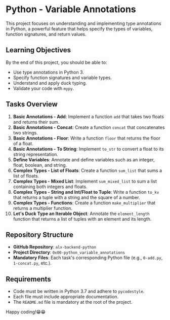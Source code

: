 # Python - Variable Annotations

This project focuses on understanding and implementing type annotations in Python, a powerful feature that helps specify the types of variables, function signatures, and return values.

## Learning Objectives

By the end of this project, you should be able to:
- Use type annotations in Python 3.
- Specify function signatures and variable types.
- Understand and apply duck typing.
- Validate your code with `mypy`.

## Tasks Overview

1. **Basic Annotations - Add**: Implement a function `add` that takes two floats and returns their sum.
2. **Basic Annotations - Concat**: Create a function `concat` that concatenates two strings.
3. **Basic Annotations - Floor**: Write a function `floor` that returns the floor of a float.
4. **Basic Annotations - To String**: Implement `to_str` to convert a float to its string representation.
5. **Define Variables**: Annotate and define variables such as an integer, float, boolean, and string.
6. **Complex Types - List of Floats**: Create a function `sum_list` that sums a list of floats.
7. **Complex Types - Mixed List**: Implement `sum_mixed_list` to sum a list containing both integers and floats.
8. **Complex Types - String and Int/Float to Tuple**: Write a function `to_kv` that returns a tuple with a string and the square of a number.
9. **Complex Types - Functions**: Create a function `make_multiplier` that returns a multiplier function.
10. **Let's Duck Type an Iterable Object**: Annotate the `element_length` function that returns a list of tuples with an element and its length.

## Repository Structure

- **GitHub Repository**: `alx-backend-python`
- **Project Directory**: `0x00-python_variable_annotations`
- **Mandatory Files**: Each task's corresponding Python file (e.g., `0-add.py`, `1-concat.py`, etc.).

## Requirements

- Code must be written in Python 3.7 and adhere to `pycodestyle`.
- Each file must include appropriate documentation.
- The `README.md` file is mandatory at the root of the project.

Happy coding!😁😁
